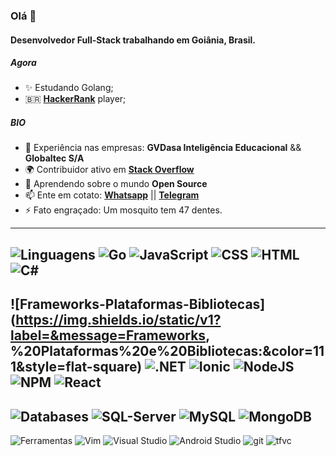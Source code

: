 ### Olá 👋

#### Desenvolvedor Full-Stack trabalhando em Goiânia, Brasil.

##### Agora

- ✨ Estudando Golang;
- 🇧🇷 **[HackerRank](https://www.hackerrank.com/lucasquin)** player; 

##### BIO

- 🏢 Experiência nas empresas: **GVDasa Inteligência Educacional** && **Globaltec S/A** 
- 🌍 Contribuidor ativo em **[Stack Overflow](https://pt.stackoverflow.com/users/189583/lucas-lopes)**
- 🌱 Aprendendo sobre o mundo **Open Source**
- 📫 Ente em cotato: **[Whatsapp](https://wa.me/5562995664142)** || **[Telegram](https://t.me/lucasquin)**
- ⚡️ Fato engraçado: Um mosquito tem 47 dentes.

----

![Linguagens](https://img.shields.io/static/v1?label=&message=Linguagens:&color=111&style=flat-square)
![Go](https://img.shields.io/static/v1?logo=go&label=&message=Golang&color=36465D&logoColor=AAA&style=flat-square)
![JavaScript](https://img.shields.io/static/v1?logo=javascript&label=&message=JavaScript&color=36465D&logoColor=AAA&style=flat-square)
![CSS](https://img.shields.io/static/v1?logo=css3&label=&message=CSS&color=36465D&logoColor=AAA&style=flat-square)
![HTML](https://img.shields.io/static/v1?logo=html5&label=&message=HTML&color=36465D&logoColor=AAA&style=flat-square)
![C#](https://img.shields.io/static/v1?logo=c-sharp&label=&message=C%23&color=36465D&logoColor=AAA&style=flat-square)
----
![Frameworks-Plataformas-Bibliotecas](https://img.shields.io/static/v1?label=&message=Frameworks, %20Plataformas%20e%20Bibliotecas:&color=111&style=flat-square)
![.NET](https://img.shields.io/static/v1?logo=.net&label=&message=.NET&color=36465D&logoColor=AAA&style=flat-square)
![Ionic](https://img.shields.io/static/v1?logo=Ionic&label=&message=Ionic&color=36465D&logoColor=AAA&style=flat-square)
![NodeJS](https://img.shields.io/static/v1?logo=.node.js&label=&message=.NodeJS&color=36465D&logoColor=AAA&style=flat-square)
![NPM](https://img.shields.io/static/v1?logo=npm&label=&message=NPM&color=36465D&logoColor=AAA&style=flat-square)
![React](https://img.shields.io/static/v1?logo=react&label=&message=React&color=36465D&logoColor=AAA&style=flat-square)
----
![Databases](https://img.shields.io/static/v1?label=&message=Database:&color=111&style=flat-square)
![SQL-Server](https://img.shields.io/static/v1?logo=microsoft%20sql%20server&label=&message=Microsoft%20SQL%20Server&color=36465D&logoColor=AAA&style=flat-square)
![MySQL](https://img.shields.io/static/v1?logo=mysql&label=&message=MySQL&color=36465D&logoColor=AAA&style=flat-square)
![MongoDB](https://img.shields.io/static/v1?logo=mongodb&label=&message=MongoDB&color=36465D&logoColor=AAA&style=flat-square)
----
![Ferramentas](https://img.shields.io/static/v1?label=&message=Ferramentas:&color=111&style=flat-square)
![Vim](https://img.shields.io/static/v1?logo=vim&label=&message=Vim&color=36465D&logoColor=AAA&style=flat-square)
![Visual Studio](https://img.shields.io/static/v1?logo=visual-studio&label=&message=Visual-Studio&color=36465D&logoColor=AAA&style=flat-square)
![Android Studio](https://img.shields.io/static/v1?logo=android-studio&label=&message=Android-Studio&color=36465D&logoColor=AAA&style=flat-square)
![git](https://img.shields.io/static/v1?logo=git&label=&message=Git&color=36465D&logoColor=AAA&style=flat-square)
![tfvc](https://img.shields.io/static/v1?logo=tfvc&label=&message=TFVC&color=36465D&logoColor=AAA&style=flat-square)
